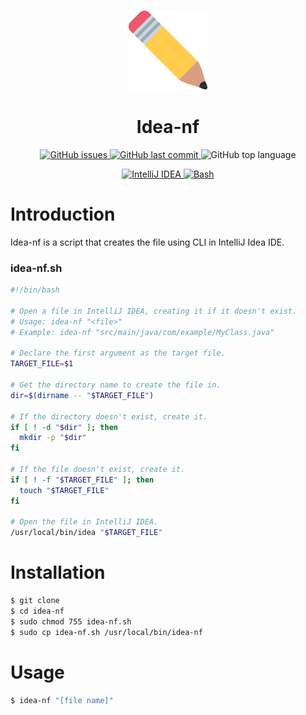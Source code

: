 <p align="center">
  <a href="" target="blank">
    <img src="https://github.com/beerjoa/idea-nf/blob/main/assets/idea-nf-logo.png" width="128" alt="Idea-nf Logo" />
  </a>
</p>

<h1 align="center">
  Idea-nf
</h1>

<div align="center">
  <p>
    <a href="https://github.com/beerjoa/idea-nf/issues/" target="_blank">
      <img src="https://img.shields.io/github/issues/beerjoa/idea-nf" alt="GitHub issues" />
    </a>
    <a href="https://github.com/beerjoa/idea-nf/commit/main/" target="_blank">
      <img src="https://img.shields.io/github/last-commit/beerjoa/idea-nf" alt="GitHub last commit" />
    </a>
    <img src="https://img.shields.io/github/languages/top/beerjoa/idea-nf" alt="GitHub top language" />
  </p>
  <p>
    <a href="https://www.jetbrains.com/help/idea/getting-started.html" target="_blank">
      <img src="https://img.shields.io/badge/IntelliJIDEA-1f425f?style=flat-square&logo=IntelliJIDEA&logoColor=white" alt="IntelliJ IDEA" />
    </a>
    <a href="https://www.gnu.org/savannah-checkouts/gnu/bash/manual/bash.html" target="_blank">
      <img src="https://img.shields.io/badge/Bash-121011?style=flat-square&logo=GNUBash&logoColor=white" alt="Bash" />
    </a>
  </p>
</div>

# Introduction
Idea-nf is a script that creates the file using CLI in IntelliJ Idea IDE.

### idea-nf.sh
```bash
#!/bin/bash

# Open a file in IntelliJ IDEA, creating it if it doesn't exist.
# Usage: idea-nf "<file>"
# Example: idea-nf "src/main/java/com/example/MyClass.java"

# Declare the first argument as the target file.
TARGET_FILE=$1

# Get the directory name to create the file in.
dir=$(dirname -- "$TARGET_FILE")

# If the directory doesn't exist, create it.
if [ ! -d "$dir" ]; then
  mkdir -p "$dir"
fi

# If the file doesn't exist, create it.
if [ ! -f "$TARGET_FILE" ]; then
  touch "$TARGET_FILE"
fi

# Open the file in IntelliJ IDEA.
/usr/local/bin/idea "$TARGET_FILE"
```

# Installation
```bash
$ git clone
$ cd idea-nf
$ sudo chmod 755 idea-nf.sh
$ sudo cp idea-nf.sh /usr/local/bin/idea-nf
```

# Usage
```bash
$ idea-nf "[file name]"
```
